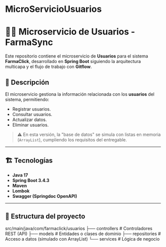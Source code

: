 # MicroServicioUsuarios

# 🧑‍💻 Microservicio de Usuarios - FarmaSync

Este repositorio contiene el microservicio de **Usuarios** para el sistema **FarmaClick**, desarrollado en **Spring Boot** siguiendo la arquitectura multicapa y el flujo de trabajo con **Gitflow**.  

## 📌 Descripción
El microservicio gestiona la información relacionada con los **usuarios** del sistema, permitiendo:
- Registrar usuarios.
- Consultar usuarios.
- Actualizar datos.
- Eliminar usuarios.

> ⚠️ En esta versión, la "base de datos" se simula con listas en memoria (`ArrayList`), cumpliendo los requisitos del entregable.

---

## 🏗️ Tecnologías
- **Java 17**
- **Spring Boot 3.4.3**
- **Maven**
- **Lombok**
- **Swagger (Springdoc OpenAPI)**

---

## 📂 Estructura del proyecto

src/main/java/com/farmaclick/usuarios
├── controllers     # Controladores REST (API)
├── models          # Entidades o clases de dominio
├── repositories    # Acceso a datos (simulado con ArrayList)
└── services        # Lógica de negocio
